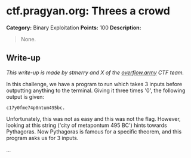 # ctf.pragyan.org: Threes a crowd

**Category:** Binary Exploitation
**Points:** 100
**Description:**

> None.

## Write-up

_This write-up is made by stmerry and X of the [overflow.army](https://overflow.army/) CTF team._

In this challenge, we have a program to run which takes 3 inputs before outputting anything to the terminal. Giving it three times '0', the following output is given:

`c17y0fme74p0ntum495bc.`

Unfortunately, this was not as easy and this was not the flag. However, looking at this string ('city of metapontum 495 BC') hints towards Pythagoras. Now Pythagoras is famous for a specific theorem, and this program asks us for 3 inputs.

...
